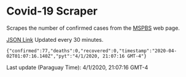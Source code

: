 # Covid-19 Scraper

Scrapes the number of confirmed cases from the [MSPBS](https://www.mspbs.gov.py/covid-19.php) web page.

[JSON Link](https://jmayalag.github.io/covid19-scrape/cases.json)
Updated every 30 minutes.
```
{"confirmed":77,"deaths":0,"recovered":0,"timestamp":"2020-04-02T01:07:16.140Z","pyt":"4/1/2020, 21:07:16 GMT-4"}
```
Last update (Paraguay Time): 4/1/2020, 21:07:16 GMT-4
